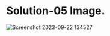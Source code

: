 # Solution-05 Image.
![Screenshot 2023-09-22 134527](https://github.com/Khush0031/pw-skills-full-stack-web-dev-assignment-solution/assets/121889921/d27a5a08-f565-41f8-95dc-d1d1f3a2357f)
